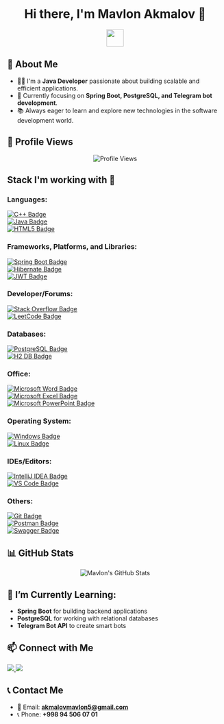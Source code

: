 <h1 align="center">Hi there, I'm Mavlon Akmalov 👋</h1>

<p align="center">
  <img src="https://media.giphy.com/media/hvRJCLFzcasrR4ia7z/giphy.gif" width="40px"/>
</p>

## 🚀 About Me
- 👨‍💻 I'm a **Java Developer** passionate about building scalable and efficient applications.
- 🎯 Currently focusing on **Spring Boot, PostgreSQL, and Telegram bot development**.
- 📚 Always eager to learn and explore new technologies in the software development world.

## 👀 Profile Views
<p align="center">
  <img src="https://komarev.com/ghpvc/?username=Mavlon03&style=flat-square" alt="Profile Views" />
</p>

## Stack I'm working with 🧰

### Languages:
[![C++ Badge](https://img.shields.io/badge/C++-00599C?style=flat-square&logo=c%2B%2B&logoColor=white)]()  
[![Java Badge](https://img.shields.io/badge/Java-ED8B00?style=flat-square&logo=java&logoColor=white)]()  
[![HTML5 Badge](https://img.shields.io/badge/HTML5-E34F26?style=flat-square&logo=html5&logoColor=white)]()

### Frameworks, Platforms, and Libraries:
[![Spring Boot Badge](https://img.shields.io/badge/Spring_Boot-6DB33F?style=flat-square&logo=spring-boot&logoColor=white)]()  
[![Hibernate Badge](https://img.shields.io/badge/Hibernate-59666C?style=flat-square&logo=hibernate&logoColor=white)]()  
[![JWT Badge](https://img.shields.io/badge/JWT-000000?style=flat-square&logo=JSON%20web%20tokens&logoColor=white)]()

### Developer/Forums:
[![Stack Overflow Badge](https://img.shields.io/badge/Stack_Overflow-FE7A16?style=flat-square&logo=stack-overflow&logoColor=white)]()  
[![LeetCode Badge](https://img.shields.io/badge/LeetCode-FFA116?style=flat-square&logo=leetcode&logoColor=black)]()

### Databases:
[![PostgreSQL Badge](https://img.shields.io/badge/PostgreSQL-4169E1?style=flat-square&logo=postgresql&logoColor=white)]()  
[![H2 DB Badge](https://img.shields.io/badge/H2_DB-D35400?style=flat-square)]()

### Office:
[![Microsoft Word Badge](https://img.shields.io/badge/Word-2B579A?style=flat-square&logo=microsoft-word&logoColor=white)]()  
[![Microsoft Excel Badge](https://img.shields.io/badge/Excel-217346?style=flat-square&logo=microsoft-excel&logoColor=white)]()  
[![Microsoft PowerPoint Badge](https://img.shields.io/badge/PowerPoint-B7472A?style=flat-square&logo=microsoft-powerpoint&logoColor=white)]()

### Operating System:
[![Windows Badge](https://img.shields.io/badge/Windows-0078D6?style=flat-square&logo=windows&logoColor=white)]()  
[![Linux Badge](https://img.shields.io/badge/Linux-FCC624?style=flat-square&logo=linux&logoColor=black)]()

### IDEs/Editors:
[![IntelliJ IDEA Badge](https://img.shields.io/badge/IntelliJ_IDEA-000000?style=flat-square&logo=intellij-idea&logoColor=white)]()  
[![VS Code Badge](https://img.shields.io/badge/VS_Code-0078D4?style=flat-square&logo=visual-studio-code&logoColor=white)]()

### Others:
[![Git Badge](https://img.shields.io/badge/Git-F05032?style=flat-square&logo=git&logoColor=white)]()  
[![Postman Badge](https://img.shields.io/badge/Postman-FF6C37?style=flat-square&logo=postman&logoColor=white)]()  
[![Swagger Badge](https://img.shields.io/badge/Swagger-85EA2D?style=flat-square&logo=swagger&logoColor=black)]()

## 📊 GitHub Stats
<p align="center">
  <img src="https://github-readme-stats.vercel.app/api?username=Mavlon03&show_icons=true&hide_title=true&count_private=true&theme=radical" alt="Mavlon's GitHub Stats" />
</p>

## 🌱 I’m Currently Learning:
- **Spring Boot** for building backend applications  
- **PostgreSQL** for working with relational databases  
- **Telegram Bot API** to create smart bots  

## 📫 Connect with Me
<p align="left">
  <a href="https://www.linkedin.com/in/mavlon-akmalov-84153a34b/" target="_blank">
    <img src="https://img.shields.io/badge/LinkedIn-0077B5?style=for-the-badge&logo=linkedin&logoColor=white"/>
  </a>
  <a href="https://t.me/Akmalov_07_01" target="_blank">
    <img src="https://img.shields.io/badge/Telegram-26A5E4?style=for-the-badge&logo=telegram&logoColor=white"/>
  </a>
</p>

## 📞 Contact Me
- 📧 Email: **akmalovmavlon5@gmail.com**
- 📞 Phone: **+998 94 506 07 01**

